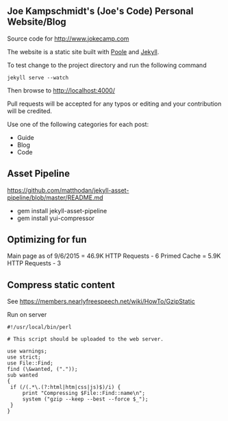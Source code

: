 ## Joe Kampschmidt's (Joe's Code) Personal Website/Blog


Source code for <http://www.jokecamp.com>

The website is a static site built with [Poole](https://github.com/poole/poole) and [Jekyll](http://jekyllrb.com).

To test change to the project directory and run the following command

    jekyll serve --watch

Then browse to <http://localhost:4000/>

Pull requests will be accepted for any typos or editing and your contribution will be credited.


Use one of the following categories for each post:

 - Guide
 - Blog
 - Code


## Asset Pipeline

https://github.com/matthodan/jekyll-asset-pipeline/blob/master/README.md

- gem install jekyll-asset-pipeline
- gem install yui-compressor


## Optimizing for fun

Main page as of 9/6/2015 = 46.9K HTTP Requests - 6
Primed Cache = 5.9K HTTP Requests - 3



## Compress static content

See <https://members.nearlyfreespeech.net/wiki/HowTo/GzipStatic>

Run on server
```
#!/usr/local/bin/perl

# This script should be uploaded to the web server.

use warnings;
use strict;
use File::Find;
find (\&wanted, ("."));
sub wanted
{
 if (/(.*\.(?:html|htm|css|js)$)/i) {
     print "Compressing $File::Find::name\n";
     system ("gzip --keep --best --force $_");
 }
}
```
